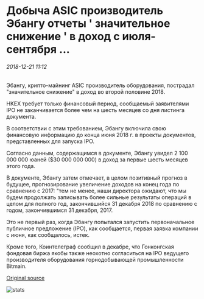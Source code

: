 # Добыча ASIC производитель Эбангу отчеты ' значительное снижение ' в доход с июля-сентября ...

###### 2018-12-21 11:12

Эбангу, крипто-майнинг ASIC производитель оборудования, пострадал "значительное снижение" в доход во второй половине 2018.

HKEX требует только финансовый период, сообщаемый заявителями IPO не заканчивается более чем на шесть месяцев со дня листинга документа.

В соответствии с этим требованием, Эбангу включила свою финансовую информацию до конца июня 2018 г. в проекты документов, представленных для запуска IPO.

Согласно данным, содержащимся в документе, Эбангу увидел 2 100 000 000 юаней ($30 000 000 000) в доход за первые шесть месяцев этого года.

В документе, Эбангу затем отмечает, в целом позитивный прогноз в будущее, прогнозирование увеличение доходов на конец года по сравнению с 2017: "тем не менее, наши директора ожидают, что мы будем продолжать записывать более сильные результаты операций в целом для полного год, закончившийся 31 декабря 2018 по сравнению с годом, закончившимся 31 декабря, 2017.

Это не первый раз, когда Эбангу попытался запустить первоначальное публичное предложение (IPO), как сообщается, первая заявка компании с июня, как сообщалось, истек.

Кроме того, Коинтелеграф сообщил в декабре, что Гонконгская фондовая биржа якобы также неохотно согласиться на IPO ведущего производителя оборудования горнодобывающей промышленности Bitmain.

[Original source](https://cointelegraph.com/news/mining-asic-producer-ebang-reports-significant-decreases-in-revenue-from-july-september)

![stats](https://c.statcounter.com/11760860/0/a89fa40b/1/ "stats")